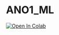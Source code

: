 # ANO1_ML


[![Open In Colab](https://colab.research.google.com/assets/colab-badge.svg)](https://colab.research.google.com/github/HEERHARISH1/ANO1_ML/blob/main/ML_assignment%20(1).ipynb)
